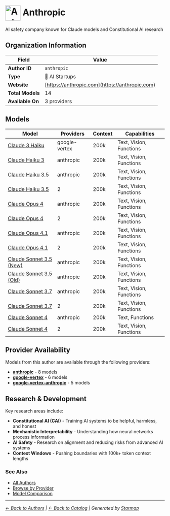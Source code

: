 # <img src="https://raw.githubusercontent.com/agentstation/starmap/master/internal/embedded/logos/anthropic.svg" alt="Anthropic logo" width="48" height="48" style="vertical-align: middle;"> Anthropic
  
  
  
AI safety company known for Claude models and Constitutional AI research
  
  
## Organization Information
  
| Field | Value |
|---------|---------|
| **Author ID** | `anthropic` |
| **Type** | 🚀 AI Startups |
| **Website** | [https://anthropic.com](https://anthropic.com) |
| **Total Models** | 14 |
| **Available On** | 3 providers |

  
## Models
  
| Model | Providers | Context | Capabilities |
|---------|---------|---------|---------|
| [Claude 3 Haiku](./models/claude-3-haiku-at-20240307.md) | google-vertex | 200k | Text, Vision, Functions |
| [Claude Haiku 3](./models/claude-3-haiku-20240307.md) | anthropic | 200k | Text, Vision, Functions |
| [Claude Haiku 3.5](./models/claude-3-5-haiku-20241022.md) | anthropic | 200k | Text, Vision, Functions |
| [Claude Haiku 3.5](./models/claude-3-5-haiku-at-20241022.md) | 2 | 200k | Text, Vision, Functions |
| [Claude Opus 4](./models/claude-opus-4-20250514.md) | anthropic | 200k | Text, Vision, Functions |
| [Claude Opus 4](./models/claude-opus-4-at-20250514.md) | 2 | 200k | Text, Vision, Functions |
| [Claude Opus 4.1](./models/claude-opus-4-1-20250805.md) | anthropic | 200k | Text, Vision, Functions |
| [Claude Opus 4.1](./models/claude-opus-4-1-at-20250805.md) | 2 | 200k | Text, Vision, Functions |
| [Claude Sonnet 3.5 (New)](./models/claude-3-5-sonnet-20241022.md) | anthropic | 200k | Text, Vision, Functions |
| [Claude Sonnet 3.5 (Old)](./models/claude-3-5-sonnet-20240620.md) | anthropic | 200k | Text, Vision, Functions |
| [Claude Sonnet 3.7](./models/claude-3-7-sonnet-20250219.md) | anthropic | 200k | Text, Vision, Functions |
| [Claude Sonnet 3.7](./models/claude-3-7-sonnet-at-20250219.md) | 2 | 200k | Text, Vision, Functions |
| [Claude Sonnet 4](./models/claude-sonnet-4-20250514.md) | anthropic | 200k | Text, Functions |
| [Claude Sonnet 4](./models/claude-sonnet-4-at-20250514.md) | 2 | 200k | Text, Vision, Functions |

  
## Provider Availability
  
Models from this author are available through the following providers:
  
  
- **[anthropic](../../providers/anthropic/)** - 8 models
- **[google-vertex](../../providers/google-vertex/)** - 6 models
- **[google-vertex-anthropic](../../providers/google-vertex-anthropic/)** - 5 models
  
## Research & Development
  
Key research areas include:
- **Constitutional AI (CAI)** - Training AI systems to be helpful, harmless, and honest
- **Mechanistic Interpretability** - Understanding how neural networks process information
- **AI Safety** - Research on alignment and reducing risks from advanced AI systems
- **Context Windows** - Pushing boundaries with 100k+ token context lengths
  
### See Also
  
- [All Authors](../)
- [Browse by Provider](../../providers/)
- [Model Comparison](../../models/)
  
---
*_[← Back to Authors](../) | [← Back to Catalog](../../) | Generated by [Starmap](https://github.com/agentstation/starmap)_*